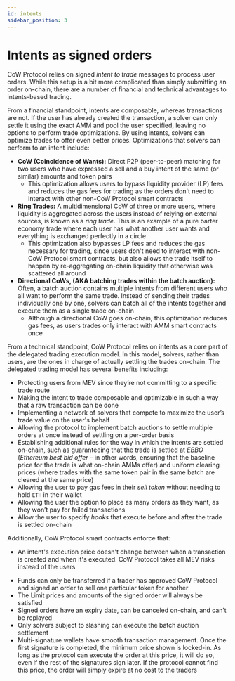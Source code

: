 ```yaml
---
id: intents
sidebar_position: 3
---
```


# Intents as signed orders

 CoW Protocol relies on signed _intent to trade_ messages to process user orders. While this setup is a bit more complicated than simply submitting an order on-chain, there are a number of financial and technical advantages to intents-based trading. 
 
 From a financial standpoint, intents are composable, whereas transactions are not. If the user has already created the transaction, a solver can only settle it using the exact AMM and pool the user specified, leaving no options to perform trade optimizations. By using intents, solvers can optimize trades to offer even better prices. Optimizations that solvers can perform to an intent include:

* **CoW (Coincidence of Wants):** Direct P2P (peer-to-peer) matching for two users who have expressed a sell and a buy intent of the same (or similar) amounts and token pairs 
    * This optimization allows users to bypass liquidity provider (LP) fees and reduces the gas fees for trading as the orders don't need to interact with other non-CoW Protocol smart contracts 
* **Ring Trades:** A multidimensional CoW of three or more users, where liquidity is aggregated across the users instead of relying on external sources, is known as a _ring trade_. This is an example of a pure barter economy trade where each user has what another user wants and everything is exchanged perfectly in a circle
    * This optimization also bypasses LP fees and reduces the gas necessary for trading, since users don't need to interact with non-CoW Protocol smart contracts, but also allows the trade itself to happen by re-aggregating on-chain liquidity that otherwise was scattered all around
* **Directional CoWs, (AKA batching trades within the batch auction):** Often, a batch auction contains multiple intents from different users who all want to perform the same trade. Instead of sending their trades individually one by one, solvers can batch all of the intents together and execute them as a single trade on-chain
    * Although a directional CoW goes on-chain, this optimization reduces gas fees, as users trades only interact with AMM smart contracts once

From a technical standpoint, CoW Protocol relies on intents as a core part of the delegated trading execution model. In this model, solvers, rather than users, are the ones in charge of actually settling the trades on-chain. The delegated trading model has several benefits including:

* Protecting users from MEV since they’re not committing to a specific trade route
* Making the intent to trade composable and optimizable in such a way that a raw transaction can be done
* Implementing a network of solvers that compete to maximize the user’s trade value on the user's behalf
* Allowing the protocol to implement batch auctions to settle multiple orders at once instead of settling on a per-order basis
* Establishing additional rules for the way in which the intents are settled on-chain, such as guaranteeing that the trade is settled at _EBBO_ (_Ethereum best bid offer_ – in other words, ensuring that the baseline price for the trade is what on-chain AMMs offer) and uniform clearing prices (where trades with the same token pair in the same batch are cleared at the same price)
* Allowing the user to pay gas fees in their _sell token_ without needing to hold `ETH` in their wallet
* Allowing the user the option to place as many orders as they want, as they won’t pay for failed transactions
* Allow the user to specify _hooks_ that execute before and after the trade is settled on-chain

Additionally, CoW Protocol smart contracts enforce that: 

- An intent's execution price doesn't change between when a transaction is created and when it's executed. CoW Protocol takes all MEV risks instead of the users
* Funds can only be transferred if a trader has approved CoW Protocol and signed an order to sell one particular token for another
* The Limit prices and amounts of the signed order will always be satisfied
* Signed orders have an expiry date, can be canceled on-chain, and can’t be replayed
* Only solvers subject to slashing can execute the batch auction settlement
* Multi-signature wallets have smooth transaction management. Once the first signature is completed, the minimum price shown is locked-in. As long as the protocol can execute the order at this price, it will do so, even if the rest of the signatures sign later. If the protocol cannot find this price, the order will simply expire at no cost to the traders
